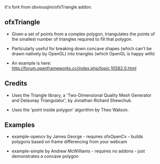 It's fork from obviousjim/ofxTriangle addon.


ofxTriangle
-----------
- Given a set of points from a complex polygon, triangulates the points of the smallest number of triangles required to fill that polygon.

- Particularly useful for breaking down concave shapes (which can't be drawn natively by OpenGL) into triangles (which OpenGL is happy with)

- An example is here:
http://forum.openframeworks.cc/index.php/topic,10582.0.html

Credits
-------
- Uses the Triangle library, a 'Two-Dimensional Quality Mesh Generator and Delaunay Triangulator', by Jonathan Richard Shewchuk.

- Uses the 'point inside polygon' algorithm by Theo Watson.

Examples
--------
- example-opencv by James George - requires ofxOpenCv - builds polygons based on frame differencing from your webcam

- example-simple by Andrew McWilliams - requires no addons - just demonstrates a concave polygon
